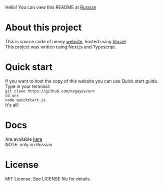 Hello! You can view this README at [Russian](README_RU.MD)

# About this project

This is source code of nenoy [website](https://nenoy.ru), hosted using [Vercel](https://zeit.co).  
This project was written using Next.js and Typescript.

# Quick start

If you want to host the copy of this website you can use Quick start guide.  
Type in your terminal:  
`git clone https://github.com/nagayev/unr`  
`cd unr`  
`node quickstart.js`  
It's all!

# Docs

Are available [here](https://github.com/nagayev/unr/blob/master/DOCS.MD)  
NOTE: only on Russian

# License

MIT License. See LICENSE file for details.
